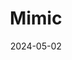 ---  
layout: startup_page  
title: "Mimic"  
id: "mimic.com"  
permalink: "/mimicmimic.com05022024/"  
website: "https://mimic.com/"  
funding_round: "Seed"  
funding_amount: "$27M"  
investors: "Ballistic Ventures, Menlo Ventures, Team8, Wing Venture Capital, Shield Capital"  
about: "Mimic is a ransomware defense company providing enterprises with a SaaS platform for detection, deflection, and rapid recovery from ransomware attacks. Its technology offers earlier and more accurate detection than other defenses, allowing time to deflect attacks before data is compromised. Mimic aims to eradicate ransomware attacks, particularly impacting vulnerable sectors like hospitals and schools."  
markets: "Cybersecurity, Cloud Security, Cryptography, Cybersecurity Analysis, Digital Forensics, Incident Response, IoT Security, Machine Learning, AI Cybersecurity, Network Security, Ransomware Defense, Security Architecture, Security Compliance and Risk Management, Threat Intelligence"  
hq: "Palo Alto, California, United States"  
founded_year: "2023"  
linkedin: "https://www.linkedin.com/company/mimic-networks"  
twitter: ""  
instagram: ""  
facebook: ""  
crunchbase: "https://www.crunchbase.com/organization/mimic-networks"  
pitchbook: "https://pitchbook.com/profiles/company/596828-80"  

date_display: "02-May-2024"  
date: "2024-05-02"

# SEO Optimization  
meta_title: "Mimic - Seed Funding ($27M)"  
meta_description: "Mimic, Mimic is a ransomware defense company providing enterprises with a SaaS platform for detection, deflection, and rapid recovery from ransomware attacks..."  
meta_keywords: "Mimic, Cybersecurity, Cloud Security, Cryptography, Cybersecurity Analysis, Digital Forensics, Incident Response, IoT Security, Machine Learning, AI Cybersecurity, Network Security, Ransomware Defense, Security Architecture, Security Compliance and Risk Management, Threat Intelligence, Seed funding"  
canonical_url: "https://startup.projectstartups.com/mimicmimic.com05022024/"  
---